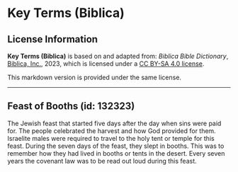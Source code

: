 # Key Terms (Biblica)

## License Information

**Key Terms (Biblica)** is based on and adapted from: _Biblica Bible Dictionary_, [Biblica, Inc.](https://www.biblica.com/), 2023, which is licensed under a [CC BY-SA 4.0 license](https://creativecommons.org/licenses/by-sa/4.0/legalcode.en).

This markdown version is provided under the same license.



--------------------------------

## Feast of Booths (id: 132323)

The Jewish feast that started five days after the day when sins were paid for. The people celebrated the harvest and how God provided for them. Israelite males were required to travel to the holy tent or temple for this feast. During the seven days of the feast, they slept in booths. This was to remember how they had lived in booths or tents in the desert. Every seven years the covenant law was to be read out loud during this feast.


